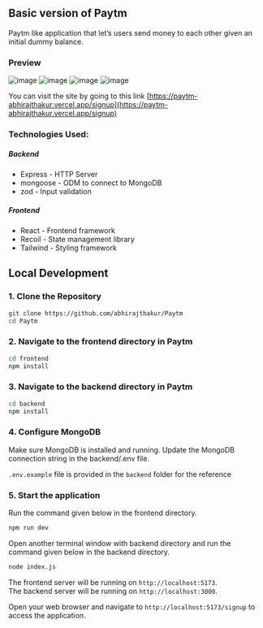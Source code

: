 ## Basic version of Paytm

Paytm like application that let’s users send money to each other given an initial dummy balance.

### Preview

![image](https://github.com/abhirajthakur/Paytm/assets/72484943/a9ccf9e7-fba4-4a79-9bb3-96ffbaa996c4)
![image](https://github.com/abhirajthakur/Paytm/assets/72484943/a4071426-774b-456b-9bbe-f3fdac3f873e)
![image](https://github.com/abhirajthakur/Paytm/assets/72484943/96fd6bfc-00bf-4ac5-a87a-cbcb1f95f757)
![image](https://github.com/abhirajthakur/Paytm/assets/72484943/6d3b5c00-6c06-4010-be1c-581c06b916dc)

You can visit the site by going to this link [https://paytm-abhirajthakur.vercel.app/signup](https://paytm-abhirajthakur.vercel.app/signup)

### Technologies Used:

##### Backend

- Express - HTTP Server
- mongoose - ODM to connect to MongoDB
- zod - Input validation

##### Frontend

- React - Frontend framework
- Recoil - State management library
- Tailwind - Styling framework

## Local Development

### 1. Clone the Repository

```bash
git clone https://github.com/abhirajthakur/Paytm
cd Paytm
```

### 2. Navigate to the frontend directory in Paytm

```bash
cd frontend
npm install
```

### 3. Navigate to the backend directory in Paytm

```bash
cd backend
npm install
```

### 4. Configure MongoDB

Make sure MongoDB is installed and running. Update the MongoDB connection string in the backend/.env file.

`.env.example` file is provided in the `backend` folder for the reference

### 5. Start the application

Run the command given below in the frontend directory.

```bash
npm run dev
```

Open another terminal window with backend directory and run the command given below in the backend directory.

```bash
node index.js
```

The frontend server will be running on `http://localhost:5173`.  
The backend server will be running on `http://localhost:3000`.

Open your web browser and navigate to `http://localhost:5173/signup` to access the application.
